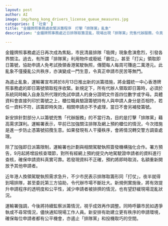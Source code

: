```yaml
---
layout: post
author: AI
image: img/hong_kong_drivers_license_queue_measures.jpg
categories: [ '社會' ]
title: "金鐘牌照事務處收緊派籌程序　打擊「排隊黨」亂象"
description: "金鐘牌照事務處近日排隊取籌混亂，現場出現「排隊黨」兜售代辦服務，令真正申請市民苦等。運輸署宣布8月13日起即日籌必實名領取，並加強核查申請者資料，遏止炒賣兜售等行為，保障公平申請機會，預計新措施有助改善秩序並減少投機。"

---
```

金鐘牌照事務處近日再次成為焦點，市民清晨排隊「吸牌」現象愈演愈烈，引發各界關注。過去，有所謂「排隊黨」利用物件或廢紙「霸位」，甚至「打尖」領取即日籌號，協助申請人免考試換領香港駕駛執照，傳聞每人每周可賺逾二萬港元。此亂象不僅擾亂公共秩序，亦演變成一門生意，令真正申請市民苦等無門。  
 
為遏止亂象，運輸署宣布將於8月13日推出新的派籌措施，將金鐘統一中心香港牌照事務處的即日籌號領取程序收緊。新規定下，所有代辦人領取即日籌時，必須於系統同時輸入自身及所代理的免試申請人的身分證明文件首四位數字或字母。具體資料會直接列印於籌號之上，櫃位職員驗證籌號持有人與申請人身分是否相符，若任一資料不符，該籌即時失效，相關申請亦不予處理，當日不會另補發籌號。  
 
新安排針對部分人以籌號兜售「代辦服務」的不當行為，目的是打擊「排隊黨」藉高需求謀利。運輸署表示，早前已加強關注排隊及網上預約櫃位的情況，今次措施是進一步防止憑籌號招攬生意。如果發現有人干擾秩序，會將情況轉交警方調查處理。  
 
除了加強即日派籌限制，運輸署也計劃與相關駕駛執照簽發機構強化合作。署方預告，9月起將增設核查環節，對所有經網上預約提交內地駕駛證申請者的資料進行查核，確保申請資料真實可靠。若發現資料不正確，預約將即時取消，名額重新開放予其他申請者。  
 
近年港人換領駕駛執照需求急升，不少市民表示排隊取籌形同「打仗」，夜半就得到場排隊，甚至委託第三方協助，令代辦市場不斷壯大。新規例實施後，將有效提升申請程序的透明度和公平性，減少申請者被排擠的情況，也有望舒緩現場混亂狀況。  
 
運輸署強調，今後將持續監察派籌情況，視乎成效再作調整。同時呼籲市民如遇爭執或不尋常情況，儘快通知現場工作人員。新安排有助建立更有秩序的申請環境，確保每位申請者都有公平機會，亦遏止「排隊黨」和投機取巧的空間。